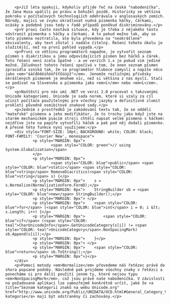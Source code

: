 <!-- dcterms:identifier = aspnetcz#92 -->
<!-- dcterms:title = Jak spolehlivě odstranit v .NET z řetězce diakritiku -->
<!-- dcterms:abstract = V praxi často nastává situace, kdy je třeba z nějakého textu odstranit písmenka s háčky a čárkami. A to pokud možno tak, aby se tato písmena neztratila, ale byla převedena na "neokrášlené" ekvivalenty, aby text zůstal i nadále čitelný. Nabízíme vám řešení tohoto úkolu, který je složitější, než na první pohled vypadá. -->
<!-- np9:categoryId = 1 -->
<!-- x4w:category = IT -->
<!-- np9:authorId = 1 -->
<!-- np9:authorEmail = michal.valasek@altairis.cz -->
<!-- dcterms:creator = Michal Altair Valášek -->
<!-- dcterms:created = 2006-05-10T23:32:05.487+02:00 -->
<!-- dcterms:date = 2006-05-10T23:32:05.487+02:00 -->


		<p>Již léta opakuji, kdykoliv přijde řeč na česká "nabodeníčka", že Jana Husa upálili po právu a bohužel pozdě. Historicky se většina pokroku v počítačových technologiích odehrávala v anglosaských zemích. Národy, mající ve zvyku okrašlovat nudná písmenka háčky, čárkami, ocásky a podobně jsou tedy v řadě případů poněkud diskriminovány.</p>
		<p>V praxi často nastává situace, kdy je třeba z nějakého textu odstranit písmenka s háčky a čárkami. A to pokud možno tak, aby se tato písmena neztratila, ale byla převedena na "neokrášlené" ekvivalenty, aby text zůstal i nadále čitelný. Řešení tohoto úkolu je složitější, než na první pohled vypadá.</p>
		<p>První co většinu programátorů napadne, je vytvořit seznam písmen s diakritikou a jemu odpovídajících písmen bez háčků a čárek. Toto řešení není zcela špatné - a ve verzích 1.x je pokud vím jediné možné. Záludnost tohoto řešení spočívá v tom, že onen seznam písmen zpravidla vzniká tak, že se programátor hluboce zamyslí a napíše něco jako <em>"äáčďéěëíňóöřšťůúüýž"</em>. Jenomže rozličnými přívěsky okrášlených písmenek je mnohem víc, než si většina z nás myslí. Stačí se podívat na Slovensko a písmenka jako <em>Ľ</em> nebo <em>Ĺ</em>.</p>
		<p>Naštěstí pro nás umí .NET ve verzi 2.0 pracovat s takzvanými Unicode kategoriemi. Unicode je sada norem, které si vzaly za cíl učinit počítače použitelnými pro včechny jazyky a definitivně zlomit prokletí původně osmibitové znakové sady.</p>
		<p>Jedním z prostředků je zakódování textu tak, že se oddělí "mateřské" písmeno a jeho modifikátor. Je to trochu jako když jste na starém mechanickém psacím stroji chtěli napsat velké písmeno s háčkem: nejdříve jste na papíře vytvořili háček a pak pod něj dodali písmenko. A přesně této funkce nyní využijeme:</p>
		<div style="FONT-SIZE: 10pt; BACKGROUND: white; COLOR: black; FONT-FAMILY: 'Courier New', monospace">
				<p style="MARGIN: 0px">
						<span style="COLOR: green">// using System.Globalization</span>
				</p>
				<p style="MARGIN: 0px">
						<span style="COLOR: blue">public</span> <span style="COLOR: blue">static</span> <span style="COLOR: blue">string</span> RemoveDiacritics(<span style="COLOR: blue">string</span> s) {</p>
				<p style="MARGIN: 0px">    s = s.Normalize(NormalizationForm.FormD);</p>
				<p style="MARGIN: 0px">    StringBuilder sb = <span style="COLOR: blue">new</span> StringBuilder();</p>
				<p style="MARGIN: 0px"> </p>
				<p style="MARGIN: 0px">    <span style="COLOR: blue">for</span> (<span style="COLOR: blue">int</span> i = 0; i &lt; s.Length; i++) {</p>
				<p style="MARGIN: 0px">        <span style="COLOR: blue">if</span> (<span style="COLOR: teal">CharUnicodeInfo</span>.GetUnicodeCategory(s[i]) != <span style="COLOR: teal">UnicodeCategory</span>.NonSpacingMark) sb.Append(s[i]);</p>
				<p style="MARGIN: 0px">    }</p>
				<p style="MARGIN: 0px"> </p>
				<p style="MARGIN: 0px">    <span style="COLOR: blue">return</span> sb.ToString();</p>
				<p style="MARGIN: 0px">}</p>
		</div>
		<p>Pomocí metody <em>Normalize</em> převedeme náš řetězec právě do shora popsané podoby. Následně pak projdeme všechny znaky v řetězci a ponecháme si pro další použití jenom ty, které nejsou typu <em>NonSpacingMark</em>, což jsou právě naše nabodeníčka. V závislosti na požadované aplikaci lze samozřejmě konkrétně určit, jaké že <a title="Seznam kategorií znaků na webu Unicode.org" href="http://www.unicode.org/Public/UNIDATA/UCD.html#General_Category_Values">Unicode kategorie</a> mají být odstraněny či zachovány.</p>
